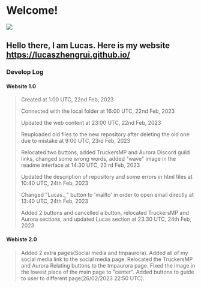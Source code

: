 # Welcome!

![](https://i.imgur.com/x575xTL.gif)

## Hello there, I am Lucas. Here is my website https://lucaszhengrui.github.io/

### **Develop Log**

#### **Website 1.0**
> Created at 1:00 UTC, 22nd Feb, 2023
> 
> Connected with the local folder at 16:00 UTC, 22nd Feb, 2023
> 
> Updated the web content at 23:00 UTC, 22nd Feb, 2023
> 
> Reuploaded old files to the new repository after deleting the old one due to mistake at 9:00 UTC, 23rd Feb, 2023
>
> Relocated two buttons, added TruckersMP and Aurora Discord guild links, changed some wrong words, added "wave" image in the readme interface at 14:30 UTC, 23 rd Feb, 2023
> 
> Updated the description of repository and some errors in html files at 10:40 UTC, 24th Feb, 2023
>
> Changed "Lucas._" button to 'mailto' in order to open email directly at 13:40 UTC, 24th Feb, 2023
> 
> Added 2 buttons and cancelled a button, relocated TruckersMP and Aurora sections, and updated Lucas section at 23:30 UTC, 24th Feb, 2023

#### **Webiste 2.0**

> Added 2 extra pages(Social media and tmpaurora). Added all of my social media link to the social media page. Relocated the TruckersMP and Aurora Relating buttons to the tmpaurora page. Fixed the image in the lowest place of the main page to "center". Added buttons to guide to user to different page(26/02/2023 22:50 UTC).